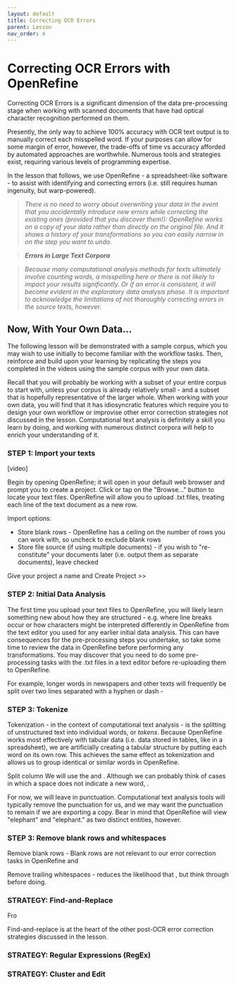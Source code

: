 ```yaml
---
layout: default
title: Correcting OCR Errors
parent: Lesson
nav_order: 4
---
```


# Correcting OCR Errors with OpenRefine

Correcting OCR Errors is a significant dimension of the data pre-processing stage when working with scanned documents that have had optical character recognition performed on them.

Presently, the only way to achieve 100% accuracy with OCR text output is to manually correct each misspelled word. If your purposes can allow for some margin of error, however, the trade-offs of time vs accuracy afforded by automated approaches are worthwhile. Numerous tools and strategies exist, requiring various levels of programming expertise. 

In the lesson that follows, we use OpenRefine - a spreadsheet-like software - to assist with identifying and correcting errors (i.e. still requires human ingenuity, but warp-powered).

> *There is no need to worry about overwriting your data in the event that you accidentally introduce new errors while correcting the existing ones (provided that you discover them!): OpenRefine works on a copy of your data rather than directly on the original file. And it shows a history of your transformations so you can easily narrow in on the step you want to undo.*  

> ***Errors in Large Text Corpora***

> *Because many computational analysis methods for texts ultimately involve counting words, a misspelling here or there is not likely to impact your results significantly. Or if an error is consistent, it will become evident in the exploratory data analysis phase. It is important to acknowledge the limitations of not thoroughly correcting errors in the source texts, however.*


## Now, With Your Own Data...

The following lesson will be demonstrated with a sample corpus, which you may wish to use initially to become familiar with the workflow tasks. Then, reinforce and build upon your learning by replicating the steps you completed in the videos using the sample corpus with your own data.

Recall that you will probably be working with a subset of your entire corpus to start with, unless your corpus is already relatively small - and a subset that is hopefully representative of the larger whole. When working with your own data, you will find that it has idiosyncratic features which require you to design your own workflow or improvise other error correction strategies not discussed in the lesson. Computational text analysis is definitely a skill you learn by doing, and working with numerous distinct corpora will help to enrich your understanding of it.

### STEP 1: Import your texts

\[video]

Begin by opening OpenRefine; it will open in your default web browser and prompt you to create a project. Click or tap on the "Browse..." button to locate your text files. OpenRefine will allow you to upload .txt files, treating each line of the text document as a new row.

Import options:
* Store blank rows - OpenRefine has a ceiling on the number of rows you can work with, so uncheck to exclude blank rows 
* Store file source (if using multiple documents) - if you wish to "re-constitute" your documents later (i.e. output them as separate documents), leave checked 

Give your project a name and Create Project >>

### STEP 2: Initial Data Analysis

The first time you upload your text files to OpenRefine, you will likely learn something new about how they are structured - e.g. where line breaks occur or how characters might be interpreted differently in OpenRefine from the text editor you used for any earlier initial data analysis. This can have consequences for the pre-processing steps you undertake, so take some time to review the data in OpenRefine before performing any transformations. You may discover that you need to do some pre-processing tasks with the .txt files in a text editor before re-uploading them to OpenRefine.

For example, longer words in newspapers and other texts will frequently be split over two lines separated with a hyphen or dash - 

### STEP 3: Tokenize

Tokenization - in the context of computational text analysis - is the splitting of unstructured text into individual words, or *tokens*. Because OpenRefine works most effectively with tabular data (i.e. data stored in tables, like in a spreadsheet), we are artificially creating a tabular structure by putting each word on its own row. This achieves the same effect as tokenization and allows us to group identical or similar words in OpenRefine.

Split column We will use the and . Although we can probably think of cases in which a space does not indicate a new word, .  

For now, we will leave in punctuation. Computational text analysis tools will typically remove the punctuation for us, and we may want the punctuation to remain if we are exporting a copy. Bear in mind that OpenRefine will view "elephant" and "elephant." as two distinct entities, however. 

### STEP 3: Remove blank rows and whitespaces

Remove blank rows - Blank rows are not relevant to our error correction tasks in OpenRefine and

Remove trailing whitespaces - reduces the likelihood that , but think through before doing.

### STRATEGY: Find-and-Replace

Fro

Find-and-replace is at the heart of the other post-OCR error correction strategies discussed in the lesson.

### STRATEGY: Regular Expressions (RegEx)

### STRATEGY: Cluster and Edit




